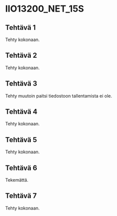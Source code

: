 # IIO13200_NET_15S

## Tehtävä 1
Tehty kokonaan.

## Tehtävä 2
Tehty kokonaan.

## Tehtävä 3
Tehty muutoin paitsi tiedostoon tallentamista ei ole.

## Tehtävä 4
Tehty kokonaan.

## Tehtävä 5
Tehty kokonaan.

## Tehtävä 6
Tekemättä.

## Tehtävä 7
Tehty kokonaan.
